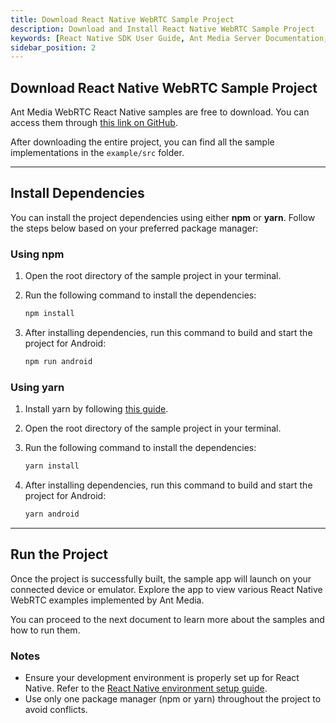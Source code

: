 ```yaml
---
title: Download React Native WebRTC Sample Project
description: Download and Install React Native WebRTC Sample Project
keywords: [React Native SDK User Guide, Ant Media Server Documentation, Ant Media Server Tutorials]
sidebar_position: 2
---
```


## Download React Native WebRTC Sample Project

Ant Media WebRTC React Native samples are free to download. You can access them through [this link on GitHub](https://github.com/ant-media/react-native-webrtc-samples).

After downloading the entire project, you can find all the sample implementations in the `example/src` folder.

---

## Install Dependencies

You can install the project dependencies using either **npm** or **yarn**. Follow the steps below based on your preferred package manager:

### Using npm

1. Open the root directory of the sample project in your terminal.
2. Run the following command to install the dependencies:

   ```bash
   npm install
   ```

3. After installing dependencies, run this command to build and start the project for Android:

   ```bash
   npm run android
   ```

### Using yarn

1. Install yarn by following [this guide](https://classic.yarnpkg.com/en/docs/install).
2. Open the root directory of the sample project in your terminal.
3. Run the following command to install the dependencies:

   ```bash
   yarn install
   ```

4. After installing dependencies, run this command to build and start the project for Android:

   ```bash
   yarn android
   ```

---

## Run the Project

Once the project is successfully built, the sample app will launch on your connected device or emulator. Explore the app to view various React Native WebRTC examples implemented by Ant Media.

You can proceed to the next document to learn more about the samples and how to run them.

### Notes
- Ensure your development environment is properly set up for React Native. Refer to the [React Native environment setup guide](https://reactnative.dev/docs/environment-setup).
- Use only one package manager (npm or yarn) throughout the project to avoid conflicts.

